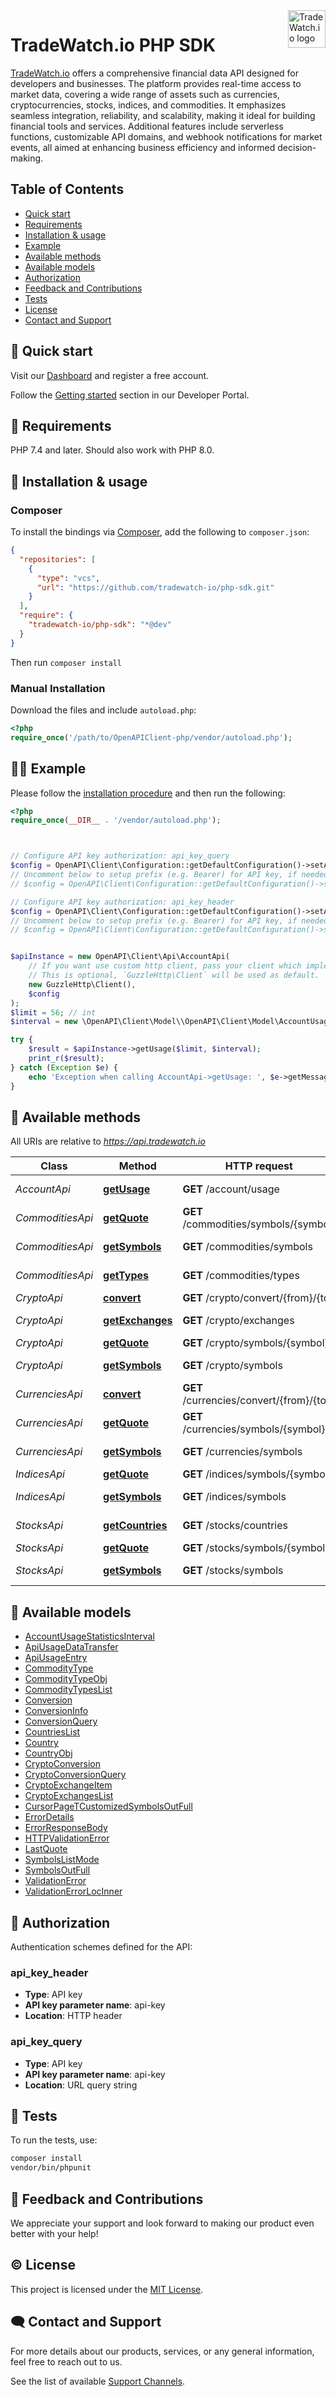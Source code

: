 <a href="https://tradewatch.io/">
    <img src="https://pub-e8bb70a6cc1844138d6a55fa4a44ba42.r2.dev/logo-purple.png" alt="TradeWatch.io logo" title="TradeWatch.io" align="right" height="60" />
</a>

# TradeWatch.io PHP SDK

[TradeWatch.io](https://tradewatch.io) offers a comprehensive financial data API designed for developers and businesses. The platform provides real-time access to market data, covering a wide range of assets such as currencies, cryptocurrencies, stocks, indices, and commodities. It emphasizes seamless integration, reliability, and scalability, making it ideal for building financial tools and services. Additional features include serverless functions, customizable API domains, and webhook notifications for market events, all aimed at enhancing business efficiency and informed decision-making.

## Table of Contents
- [Quick start](#-quick-start)
- [Requirements](#-requirements)
- [Installation & usage](#-installation--usage)
- [Example](#-example)
- [Available methods](#-available-methods)
- [Available models](#-available-models)
- [Authorization](#-authorization)
- [Feedback and Contributions](#-feedback-and-contributions)
- [Tests](#-tests)
- [License](#-license)
- [Contact and Support](#-contact-and-support)

## 🚀 Quick start

Visit our [Dashboard](https://dash.tradewatch.io/register) and register a free account.

Follow the [Getting started](https://tradewatch.io/docs/platform/getting-started) section in our Developer Portal.

## 📝 Requirements

PHP 7.4 and later.
Should also work with PHP 8.0.

## 🔨 Installation & usage

### Composer

To install the bindings via [Composer](https://getcomposer.org/), add the following to `composer.json`:

```json
{
  "repositories": [
    {
      "type": "vcs",
      "url": "https://github.com/tradewatch-io/php-sdk.git"
    }
  ],
  "require": {
    "tradewatch-io/php-sdk": "*@dev"
  }
}
```

Then run `composer install`

### Manual Installation

Download the files and include `autoload.php`:

```php
<?php
require_once('/path/to/OpenAPIClient-php/vendor/autoload.php');
```

## 👨‍💻 Example

Please follow the [installation procedure](#installation--usage) and then run the following:

```php
<?php
require_once(__DIR__ . '/vendor/autoload.php');



// Configure API key authorization: api_key_query
$config = OpenAPI\Client\Configuration::getDefaultConfiguration()->setApiKey('api-key', 'YOUR_API_KEY');
// Uncomment below to setup prefix (e.g. Bearer) for API key, if needed
// $config = OpenAPI\Client\Configuration::getDefaultConfiguration()->setApiKeyPrefix('api-key', 'Bearer');

// Configure API key authorization: api_key_header
$config = OpenAPI\Client\Configuration::getDefaultConfiguration()->setApiKey('api-key', 'YOUR_API_KEY');
// Uncomment below to setup prefix (e.g. Bearer) for API key, if needed
// $config = OpenAPI\Client\Configuration::getDefaultConfiguration()->setApiKeyPrefix('api-key', 'Bearer');


$apiInstance = new OpenAPI\Client\Api\AccountApi(
    // If you want use custom http client, pass your client which implements `GuzzleHttp\ClientInterface`.
    // This is optional, `GuzzleHttp\Client` will be used as default.
    new GuzzleHttp\Client(),
    $config
);
$limit = 56; // int
$interval = new \OpenAPI\Client\Model\\OpenAPI\Client\Model\AccountUsageStatisticsInterval(); // \OpenAPI\Client\Model\AccountUsageStatisticsInterval

try {
    $result = $apiInstance->getUsage($limit, $interval);
    print_r($result);
} catch (Exception $e) {
    echo 'Exception when calling AccountApi->getUsage: ', $e->getMessage(), PHP_EOL;
}

```

## 📖 Available methods

All URIs are relative to *https://api.tradewatch.io*

Class | Method | HTTP request | Description
------------ | ------------- | ------------- | -------------
*AccountApi* | [**getUsage**](docs/Api/AccountApi.md#getusage) | **GET** /account/usage | Usage statistics
*CommoditiesApi* | [**getQuote**](docs/Api/CommoditiesApi.md#getquote) | **GET** /commodities/symbols/{symbol} | Last Quote
*CommoditiesApi* | [**getSymbols**](docs/Api/CommoditiesApi.md#getsymbols) | **GET** /commodities/symbols | Available Symbols
*CommoditiesApi* | [**getTypes**](docs/Api/CommoditiesApi.md#gettypes) | **GET** /commodities/types | Available Types
*CryptoApi* | [**convert**](docs/Api/CryptoApi.md#convert) | **GET** /crypto/convert/{from}/{to} | Conversion
*CryptoApi* | [**getExchanges**](docs/Api/CryptoApi.md#getexchanges) | **GET** /crypto/exchanges | Available Exchanges
*CryptoApi* | [**getQuote**](docs/Api/CryptoApi.md#getquote) | **GET** /crypto/symbols/{symbol} | Last Quote
*CryptoApi* | [**getSymbols**](docs/Api/CryptoApi.md#getsymbols) | **GET** /crypto/symbols | Available Symbols
*CurrenciesApi* | [**convert**](docs/Api/CurrenciesApi.md#convert) | **GET** /currencies/convert/{from}/{to} | Conversion
*CurrenciesApi* | [**getQuote**](docs/Api/CurrenciesApi.md#getquote) | **GET** /currencies/symbols/{symbol} | Last Quote
*CurrenciesApi* | [**getSymbols**](docs/Api/CurrenciesApi.md#getsymbols) | **GET** /currencies/symbols | Available Symbols
*IndicesApi* | [**getQuote**](docs/Api/IndicesApi.md#getquote) | **GET** /indices/symbols/{symbol} | Last Quote
*IndicesApi* | [**getSymbols**](docs/Api/IndicesApi.md#getsymbols) | **GET** /indices/symbols | Available Symbols
*StocksApi* | [**getCountries**](docs/Api/StocksApi.md#getcountries) | **GET** /stocks/countries | Available Countries
*StocksApi* | [**getQuote**](docs/Api/StocksApi.md#getquote) | **GET** /stocks/symbols/{symbol} | Last Quote
*StocksApi* | [**getSymbols**](docs/Api/StocksApi.md#getsymbols) | **GET** /stocks/symbols | Available Symbols


## 📖 Available models

- [AccountUsageStatisticsInterval](docs/Model/AccountUsageStatisticsInterval.md)
- [ApiUsageDataTransfer](docs/Model/ApiUsageDataTransfer.md)
- [ApiUsageEntry](docs/Model/ApiUsageEntry.md)
- [CommodityType](docs/Model/CommodityType.md)
- [CommodityTypeObj](docs/Model/CommodityTypeObj.md)
- [CommodityTypesList](docs/Model/CommodityTypesList.md)
- [Conversion](docs/Model/Conversion.md)
- [ConversionInfo](docs/Model/ConversionInfo.md)
- [ConversionQuery](docs/Model/ConversionQuery.md)
- [CountriesList](docs/Model/CountriesList.md)
- [Country](docs/Model/Country.md)
- [CountryObj](docs/Model/CountryObj.md)
- [CryptoConversion](docs/Model/CryptoConversion.md)
- [CryptoConversionQuery](docs/Model/CryptoConversionQuery.md)
- [CryptoExchangeItem](docs/Model/CryptoExchangeItem.md)
- [CryptoExchangesList](docs/Model/CryptoExchangesList.md)
- [CursorPageTCustomizedSymbolsOutFull](docs/Model/CursorPageTCustomizedSymbolsOutFull.md)
- [ErrorDetails](docs/Model/ErrorDetails.md)
- [ErrorResponseBody](docs/Model/ErrorResponseBody.md)
- [HTTPValidationError](docs/Model/HTTPValidationError.md)
- [LastQuote](docs/Model/LastQuote.md)
- [SymbolsListMode](docs/Model/SymbolsListMode.md)
- [SymbolsOutFull](docs/Model/SymbolsOutFull.md)
- [ValidationError](docs/Model/ValidationError.md)
- [ValidationErrorLocInner](docs/Model/ValidationErrorLocInner.md)

## 🔑 Authorization


Authentication schemes defined for the API:
### api_key_header

- **Type**: API key
- **API key parameter name**: api-key
- **Location**: HTTP header


### api_key_query

- **Type**: API key
- **API key parameter name**: api-key
- **Location**: URL query string



## 🔧 Tests

To run the tests, use:

```bash
composer install
vendor/bin/phpunit
```

## 🤝 Feedback and Contributions

We appreciate your support and look forward to making our product even better with your help!

## ©️ License

This project is licensed under the [MIT License](http://opensource.org/licenses/MIT).


## 🗨️ Contact and Support

For more details about our products, services, or any general information, feel free to reach out to us.

See the list of available [Support Channels](https://tradewatch.io/docs/support/channels).
